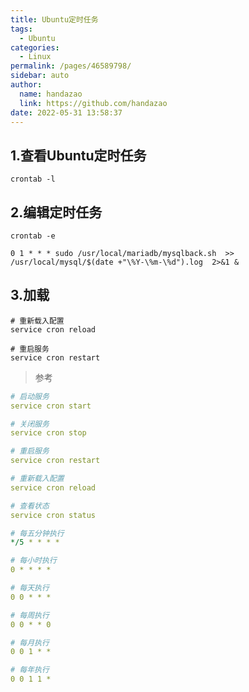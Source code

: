 ```yaml
---
title: Ubuntu定时任务
tags: 
  - Ubuntu
categories: 
  - Linux
permalink: /pages/46589798/
sidebar: auto
author: 
  name: handazao
  link: https://github.com/handazao
date: 2022-05-31 13:58:37
---
```


## 1.查看Ubuntu定时任务

```
crontab -l
```



## 2.编辑定时任务

```
crontab -e

0 1 * * * sudo /usr/local/mariadb/mysqlback.sh  >> /usr/local/mysql/$(date +"\%Y-\%m-\%d").log  2>&1 &
```



## 3.加载

```
# 重新载入配置
service cron reload

# 重启服务
service cron restart
```


>参考
```yaml
# 启动服务
service cron start

# 关闭服务
service cron stop

# 重启服务
service cron restart

# 重新载入配置
service cron reload

# 查看状态
service cron status

```

```yaml
# 每五分钟执行
*/5 * * * *

# 每小时执行
0 * * * *

# 每天执行
0 0 * * *

# 每周执行
0 0 * * 0

# 每月执行
0 0 1 * *

# 每年执行
0 0 1 1 *

```